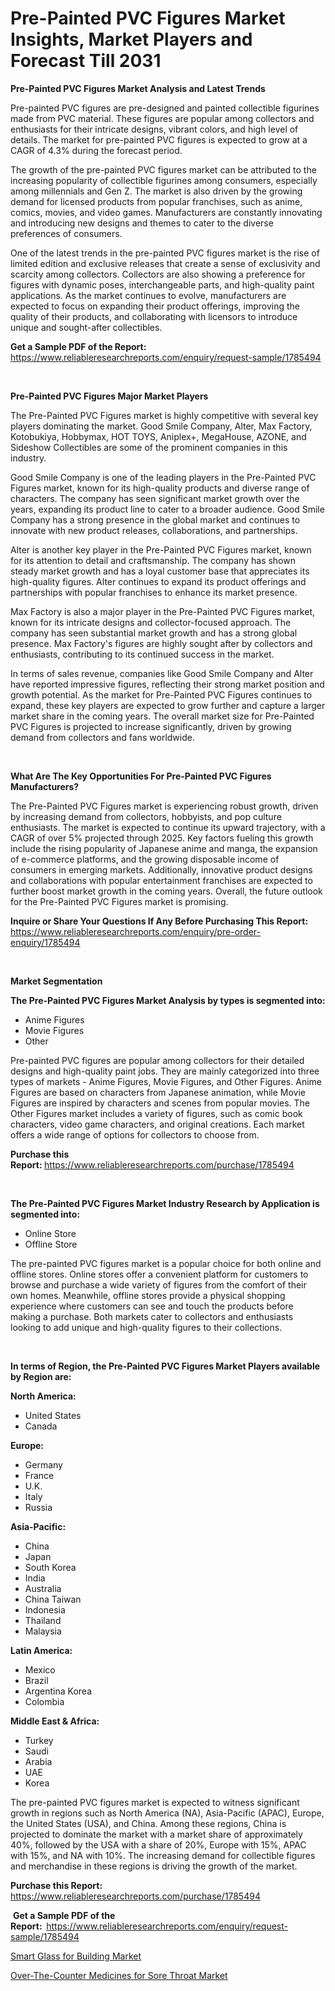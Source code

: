 <p><h1>Pre-Painted PVC Figures Market Insights, Market Players and Forecast Till 2031</h1></p><p><strong>Pre-Painted PVC Figures Market Analysis and Latest Trends</strong></p>
<p><p>Pre-painted PVC figures are pre-designed and painted collectible figurines made from PVC material. These figures are popular among collectors and enthusiasts for their intricate designs, vibrant colors, and high level of details. The market for pre-painted PVC figures is expected to grow at a CAGR of 4.3% during the forecast period. </p><p>The growth of the pre-painted PVC figures market can be attributed to the increasing popularity of collectible figurines among consumers, especially among millennials and Gen Z. The market is also driven by the growing demand for licensed products from popular franchises, such as anime, comics, movies, and video games. Manufacturers are constantly innovating and introducing new designs and themes to cater to the diverse preferences of consumers.</p><p>One of the latest trends in the pre-painted PVC figures market is the rise of limited edition and exclusive releases that create a sense of exclusivity and scarcity among collectors. Collectors are also showing a preference for figures with dynamic poses, interchangeable parts, and high-quality paint applications. As the market continues to evolve, manufacturers are expected to focus on expanding their product offerings, improving the quality of their products, and collaborating with licensors to introduce unique and sought-after collectibles.</p></p>
<p><strong>Get a Sample PDF of the Report:&nbsp;</strong> <a href="https://www.reliableresearchreports.com/enquiry/request-sample/1785494">https://www.reliableresearchreports.com/enquiry/request-sample/1785494</a></p>
<p>&nbsp;</p>
<p><strong>Pre-Painted PVC Figures Major Market Players</strong></p>
<p><p>The Pre-Painted PVC Figures market is highly competitive with several key players dominating the market. Good Smile Company, Alter, Max Factory, Kotobukiya, Hobbymax, HOT TOYS, Aniplex+, MegaHouse, AZONE, and Sideshow Collectibles are some of the prominent companies in this industry.</p><p>Good Smile Company is one of the leading players in the Pre-Painted PVC Figures market, known for its high-quality products and diverse range of characters. The company has seen significant market growth over the years, expanding its product line to cater to a broader audience. Good Smile Company has a strong presence in the global market and continues to innovate with new product releases, collaborations, and partnerships.</p><p>Alter is another key player in the Pre-Painted PVC Figures market, known for its attention to detail and craftsmanship. The company has shown steady market growth and has a loyal customer base that appreciates its high-quality figures. Alter continues to expand its product offerings and partnerships with popular franchises to enhance its market presence.</p><p>Max Factory is also a major player in the Pre-Painted PVC Figures market, known for its intricate designs and collector-focused approach. The company has seen substantial market growth and has a strong global presence. Max Factory's figures are highly sought after by collectors and enthusiasts, contributing to its continued success in the market.</p><p>In terms of sales revenue, companies like Good Smile Company and Alter have reported impressive figures, reflecting their strong market position and growth potential. As the market for Pre-Painted PVC Figures continues to expand, these key players are expected to grow further and capture a larger market share in the coming years. The overall market size for Pre-Painted PVC Figures is projected to increase significantly, driven by growing demand from collectors and fans worldwide.</p></p>
<p>&nbsp;</p>
<p><strong>What Are The Key Opportunities For Pre-Painted PVC Figures Manufacturers?</strong></p>
<p><p>The Pre-Painted PVC Figures market is experiencing robust growth, driven by increasing demand from collectors, hobbyists, and pop culture enthusiasts. The market is expected to continue its upward trajectory, with a CAGR of over 5% projected through 2025. Key factors fueling this growth include the rising popularity of Japanese anime and manga, the expansion of e-commerce platforms, and the growing disposable income of consumers in emerging markets. Additionally, innovative product designs and collaborations with popular entertainment franchises are expected to further boost market growth in the coming years. Overall, the future outlook for the Pre-Painted PVC Figures market is promising.</p></p>
<p><strong>Inquire or Share Your Questions If Any Before Purchasing This Report:</strong> <a href="https://www.reliableresearchreports.com/enquiry/pre-order-enquiry/1785494">https://www.reliableresearchreports.com/enquiry/pre-order-enquiry/1785494</a></p>
<p>&nbsp;</p>
<p><strong>Market Segmentation</strong></p>
<p><strong>The Pre-Painted PVC Figures Market Analysis by types is segmented into:</strong></p>
<p><ul><li>Anime Figures</li><li>Movie Figures</li><li>Other</li></ul></p>
<p><p>Pre-painted PVC figures are popular among collectors for their detailed designs and high-quality paint jobs. They are mainly categorized into three types of markets - Anime Figures, Movie Figures, and Other Figures. Anime Figures are based on characters from Japanese animation, while Movie Figures are inspired by characters and scenes from popular movies. The Other Figures market includes a variety of figures, such as comic book characters, video game characters, and original creations. Each market offers a wide range of options for collectors to choose from.</p></p>
<p><strong>Purchase this Report:&nbsp;</strong><a href="https://www.reliableresearchreports.com/purchase/1785494">https://www.reliableresearchreports.com/purchase/1785494</a></p>
<p>&nbsp;</p>
<p><strong>The Pre-Painted PVC Figures Market Industry Research by Application is segmented into:</strong></p>
<p><ul><li>Online Store</li><li>Offline Store</li></ul></p>
<p><p>The pre-painted PVC figures market is a popular choice for both online and offline stores. Online stores offer a convenient platform for customers to browse and purchase a wide variety of figures from the comfort of their own homes. Meanwhile, offline stores provide a physical shopping experience where customers can see and touch the products before making a purchase. Both markets cater to collectors and enthusiasts looking to add unique and high-quality figures to their collections.</p></p>
<p>&nbsp;</p>
<p><strong>In terms of Region, the Pre-Painted PVC Figures Market Players available by Region are:</strong></p>
<p>
    <p> <strong> North America: </strong>
        <ul>
            <li>United States</li>
            <li>Canada</li>
        </ul>
        </p> 
    <p> <strong> Europe: </strong>
        <ul>
            <li>Germany</li>
            <li>France</li>
            <li>U.K.</li>
            <li>Italy</li>
            <li>Russia</li>
        </ul>
        </p> 
    <p> <strong> Asia-Pacific: </strong>
        <ul>
            <li>China</li>
            <li>Japan</li>
            <li>South Korea</li>
            <li>India</li>
            <li>Australia</li>
            <li>China Taiwan</li>
            <li>Indonesia</li>
            <li>Thailand</li>
            <li>Malaysia</li>
        </ul>
        </p> 
    <p> <strong> Latin America: </strong>
        <ul>
            <li>Mexico</li>
            <li>Brazil</li>
            <li>Argentina Korea</li>
            <li>Colombia</li>
        </ul>
        </p> 
    <p> <strong> Middle East & Africa: </strong>
        <ul>
            <li>Turkey</li>
            <li>Saudi</li>
            <li>Arabia</li>
            <li>UAE</li>
            <li>Korea</li>
        </ul>
    </p>
    </p>
<p><p>The pre-painted PVC figures market is expected to witness significant growth in regions such as North America (NA), Asia-Pacific (APAC), Europe, the United States (USA), and China. Among these regions, China is projected to dominate the market with a market share of approximately 40%, followed by the USA with a share of 20%, Europe with 15%, APAC with 15%, and NA with 10%. The increasing demand for collectible figures and merchandise in these regions is driving the growth of the market.</p></p>
<p><strong>Purchase this Report: </strong><a href="https://www.reliableresearchreports.com/purchase/1785494">https://www.reliableresearchreports.com/purchase/1785494</a></p>
<p>&nbsp;<strong>Get a Sample PDF of the Report:&nbsp;&nbsp;</strong><a href="https://www.reliableresearchreports.com/enquiry/request-sample/1785494">https://www.reliableresearchreports.com/enquiry/request-sample/1785494</a></p>
<p><strong></strong></p>
<p><p><a href="https://github.com/ruddyyedelwadw/Market-Research-Report-List-1/blob/main/smart-glass-for-building-market.md">Smart Glass for Building Market</a></p><p><a href="https://github.com/jaidynmorantestelletmjzya/Market-Research-Report-List-1/blob/main/over-the-counter-medicines-for-sore-throat-market.md">Over-The-Counter Medicines for Sore Throat Market</a></p></p>